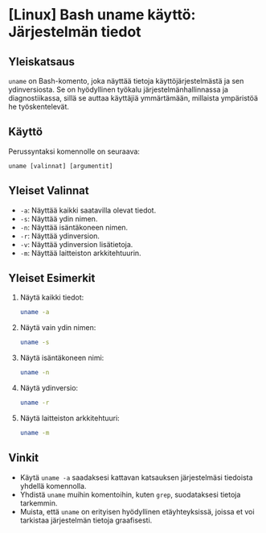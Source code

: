 # [Linux] Bash uname käyttö: Järjestelmän tiedot

## Yleiskatsaus
`uname` on Bash-komento, joka näyttää tietoja käyttöjärjestelmästä ja sen ydinversiosta. Se on hyödyllinen työkalu järjestelmänhallinnassa ja diagnostiikassa, sillä se auttaa käyttäjiä ymmärtämään, millaista ympäristöä he työskentelevät.

## Käyttö
Perussyntaksi komennolle on seuraava:
```
uname [valinnat] [argumentit]
```

## Yleiset Valinnat
- `-a`: Näyttää kaikki saatavilla olevat tiedot.
- `-s`: Näyttää ydin nimen.
- `-n`: Näyttää isäntäkoneen nimen.
- `-r`: Näyttää ydinversion.
- `-v`: Näyttää ydinversion lisätietoja.
- `-m`: Näyttää laitteiston arkkitehtuurin.

## Yleiset Esimerkit
1. Näytä kaikki tiedot:
   ```bash
   uname -a
   ```

2. Näytä vain ydin nimen:
   ```bash
   uname -s
   ```

3. Näytä isäntäkoneen nimi:
   ```bash
   uname -n
   ```

4. Näytä ydinversio:
   ```bash
   uname -r
   ```

5. Näytä laitteiston arkkitehtuuri:
   ```bash
   uname -m
   ```

## Vinkit
- Käytä `uname -a` saadaksesi kattavan katsauksen järjestelmäsi tiedoista yhdellä komennolla.
- Yhdistä `uname` muihin komentoihin, kuten `grep`, suodataksesi tietoja tarkemmin.
- Muista, että `uname` on erityisen hyödyllinen etäyhteyksissä, joissa et voi tarkistaa järjestelmän tietoja graafisesti.